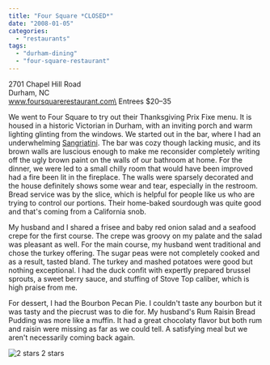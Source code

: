 ```yaml
---
title: "Four Square *CLOSED*"
date: "2008-01-05"
categories:
  - "restaurants"
tags:
  - "durham-dining"
  - "four-square-restaurant"
---
```


2701 Chapel Hill Road\
Durham, NC\
www.foursquarerestaurant.com\
Entrees $20–35

We went to Four Square to try out their Thanksgiving Prix Fixe menu. It is housed in a historic Victorian in Durham, with an inviting porch and warm lighting glinting from the windows. We started out in the bar, where I had an underwhelming [Sangriatini](https://thegourmez.com/blog/2007/04/26/sangriatini-four-square-durham/). The bar was cozy though lacking music, and its brown walls are luscious enough to make me reconsider completely writing off the ugly brown paint on the walls of our bathroom at home. For the dinner, we were led to a small chilly room that would have been improved had a fire been lit in the fireplace. The walls were sparsely decorated and the house definitely shows some wear and tear, especially in the restroom. Bread service was by the slice, which is helpful for people like us who are trying to control our portions. Their home-baked sourdough was quite good and that's coming from a California snob.

My husband and I shared a frisee and baby red onion salad and a seafood crepe for the first course. The crepe was groovy on my palate and the salad was pleasant as well. For the main course, my husband went traditional and chose the turkey offering. The sugar peas were not completely cooked and as a result, tasted bland. The turkey and mashed potatoes were good but nothing exceptional. I had the duck confit with expertly prepared brussel sprouts, a sweet berry sauce, and stuffing of Stove Top caliber, which is high praise from me.

For dessert, I had the Bourbon Pecan Pie. I couldn't taste any bourbon but it was tasty and the piecrust was to die for. My husband's Rum Raisin Bread Pudding was more like a muffin. It had a great chocolaty flavor but both rum and raisin were missing as far as we could tell. A satisfying meal but we aren't necessarily coming back again.




<div class="caption">

![2 stars](http://s3.amazonaws.com/thegourmez-wpmedia/2009/02/rating_chicken11.gif "rating_chicken11") 2 stars</div>

